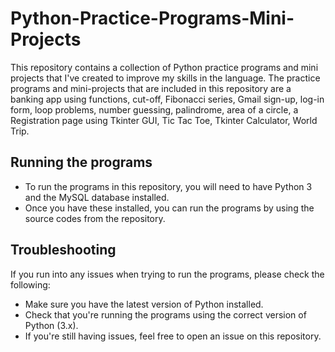 # Python-Practice-Programs-Mini-Projects

This repository contains a collection of Python practice programs and mini projects that I've created to improve my skills in the language. The practice programs and mini-projects that are included in this repository are a banking app using functions, cut-off, Fibonacci series, Gmail sign-up, log-in form, loop problems, number guessing, palindrome, area of a circle, a Registration page using Tkinter GUI, Tic Tac Toe, Tkinter Calculator, World Trip.

## Running the programs

- To run the programs in this repository, you will need to have Python 3 and the MySQL database installed.
- Once you have these installed, you can run the programs by using the source codes from the repository.

## Troubleshooting

If you run into any issues when trying to run the programs, please check the following:
- Make sure you have the latest version of Python installed.
- Check that you're running the programs using the correct version of Python (3.x).
- If you're still having issues, feel free to open an issue on this repository.
